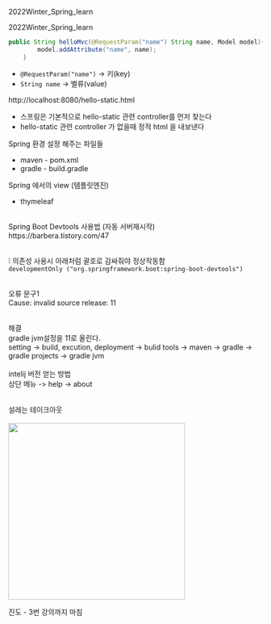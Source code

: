 2022Winter_Spring_learn

2022Winter_Spring_learn

```java
public String helloMvc(@RequestParam("name") String name, Model model){
        model.addAttribute("name", name);
    }
```
+ ```@RequestParam("name")``` -> 키(key)
+ ```String name``` -> 벨류(value)

http://localhost:8080/hello-static.html
+ 스프링은 기본적으로 hello-static 관련 controller를 먼저 찾는다
+ hello-static 관련 controller 가 없을때 정적 html 을 내보낸다


Spring 환경 설정 해주는 파일들 
+ maven - pom.xml
+ gradle - build.gradle

Spring 에서의 view (템플릿엔진)
+ thymeleaf
<br>
Spring Boot Devtools 사용법 (자동 서버재시작)<br>
https://barbera.tistory.com/47<br><br>

❕ 의존성 사용시 아래처럼 괄호로 감싸줘야 정상작동함<br>
```developmentOnly ("org.springframework.boot:spring-boot-devtools")```

<br>
오류 문구1 <br>
Cause: invalid source release: 11<br>
<br>

해결<br>
gradle jvm설정을 11로 올린다.<br>
setting -> build, excution, deployment -> bulid tools -> maven -> gradle -> gradle projects -> gradle jvm
<br><br>
intelij 버전 얻는 방법<br>
상단 메뉴 -> help -> about<br><br>

설레는 테이크아웃<br><br>
<img src="https://user-images.githubusercontent.com/70833455/153721480-f0c9c8b6-7c93-4ac0-8cf0-2f112a0daa76.png" width=350 height=350>

진도 - 3번 강의까지 마침

